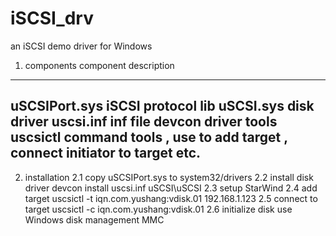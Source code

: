 # iSCSI_drv
an iSCSI demo driver for Windows
1. components
component           description
--------------------------------------------------------
uSCSIPort.sys       iSCSI protocol lib
uSCSI.sys           disk driver
uscsi.inf           inf file
devcon              driver tools
uscsictl            command tools , use to add target , 
                    connect initiator to target etc.
--------------------------------------------------------
2. installation
2.1 copy uSCSIPort.sys to system32/drivers
2.2 install disk driver
devcon install uscsi.inf uSCSI\uSCSI
2.3 setup StarWind
2.4 add target
uscsictl -t iqn.com.yushang:vdisk.01 192.168.1.123
2.5 connect to target 
uscsictl -c iqn.com.yushang:vdisk.01
2.6 initialize disk use Windows disk management MMC
